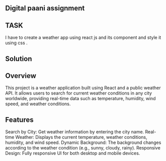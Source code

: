 ## Digital paani assignment

## TASK
I have to create a weather app using react js and its component and style it using css .

## Solution

## Overview

This project is a weather application built using React and a public weather API. It allows users to search for current weather conditions in any city worldwide, providing real-time data such as temperature, humidity, wind speed, and weather conditions.

## Features
Search by City: Get weather information by entering the city name.
Real-time Weather: Displays the current temperature, weather conditions, humidity, and wind speed.
Dynamic Background: The background changes according to the weather condition (e.g., sunny, cloudy, rainy).
Responsive Design: Fully responsive UI for both desktop and mobile devices.
